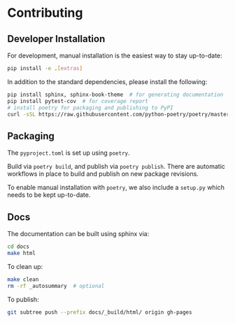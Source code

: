 # Contributing

## Developer Installation

For development, manual installation is the easiest way to stay up-to-date:
```bash
pip install -e .[extras]
```

In addition to the standard dependencies, please install the following:
```bash
pip install sphinx, sphinx-book-theme  # for generating documentation
pip install pytest-cov  # for coverage report
# install poetry for packaging and publishing to PyPI
curl -sSL https://raw.githubusercontent.com/python-poetry/poetry/master/get-poetry.py | python -
```

## Packaging

The `pyproject.toml` is set up using `poetry`.

Build via `poetry build`, and publish via `poetry publish`. There are automatic workflows in place to build and publish on new package revisions.

To enable manual installation with `poetry`, we also include a `setup.py` which needs to be kept up-to-date.


## Docs

The documentation can be built using sphinx via:
```bash
cd docs
make html
```

To clean up:
```bash
make clean
rm -rf _autosummary  # optional
```

To publish:
```bash
git subtree push --prefix docs/_build/html/ origin gh-pages
```
